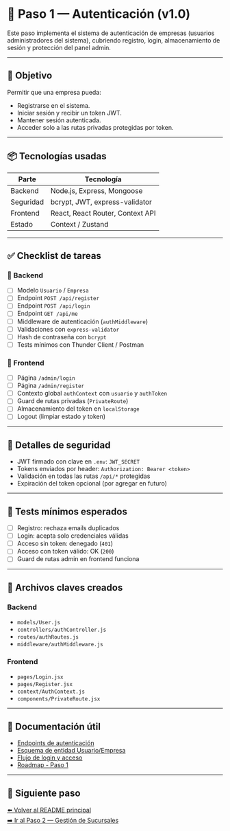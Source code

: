 # 🧩 Paso 1 — Autenticación (v1.0)

Este paso implementa el sistema de autenticación de empresas (usuarios administradores del sistema), cubriendo registro, login, almacenamiento de sesión y protección del panel admin.

---

## 🎯 Objetivo

Permitir que una empresa pueda:

- Registrarse en el sistema.
- Iniciar sesión y recibir un token JWT.
- Mantener sesión autenticada.
- Acceder solo a las rutas privadas protegidas por token.

---

## 📦 Tecnologías usadas

| Parte      | Tecnología                   |
|------------|------------------------------|
| Backend    | Node.js, Express, Mongoose   |
| Seguridad  | bcrypt, JWT, express-validator |
| Frontend   | React, React Router, Context API |
| Estado     | Context / Zustand             |

---

## ✅ Checklist de tareas

### 🔧 Backend

- [ ] Modelo `Usuario` / `Empresa`
- [ ] Endpoint `POST /api/register`
- [ ] Endpoint `POST /api/login`
- [ ] Endpoint `GET /api/me`
- [ ] Middleware de autenticación (`authMiddleware`)
- [ ] Validaciones con `express-validator`
- [ ] Hash de contraseña con `bcrypt`
- [ ] Tests mínimos con Thunder Client / Postman

### 🎨 Frontend

- [ ] Página `/admin/login`
- [ ] Página `/admin/register`
- [ ] Contexto global `authContext` con `usuario` y `authToken`
- [ ] Guard de rutas privadas (`PrivateRoute`)
- [ ] Almacenamiento del token en `localStorage`
- [ ] Logout (limpiar estado y token)

---

## 🔐 Detalles de seguridad

- JWT firmado con clave en `.env`: `JWT_SECRET`
- Tokens enviados por header: `Authorization: Bearer <token>`
- Validación en todas las rutas `/api/*` protegidas
- Expiración del token opcional (por agregar en futuro)

---

## 🧪 Tests mínimos esperados

- [ ] Registro: rechaza emails duplicados
- [ ] Login: acepta solo credenciales válidas
- [ ] Acceso sin token: denegado (`401`)
- [ ] Acceso con token válido: OK (`200`)
- [ ] Guard de rutas admin en frontend funciona

---

## 📂 Archivos claves creados

### Backend

- `models/User.js`
- `controllers/authController.js`
- `routes/authRoutes.js`
- `middleware/authMiddleware.js`

### Frontend

- `pages/Login.jsx`
- `pages/Register.jsx`
- `context/AuthContext.js`
- `components/PrivateRoute.jsx`

---

## 📎 Documentación útil

- [Endpoints de autenticación](../api/Endpoints_Api_Restaurante.pdf)
- [Esquema de entidad Usuario/Empresa](../db/Base_Datos_Restaurante.pdf)
- [Flujo de login y acceso](../flujos/Flujos_Usuario_Restaurante.pdf)
- [Roadmap - Paso 1](./Roadmap_De_Implementación.pdf)

---

## 🧭 Siguiente paso

[⬅️ Volver al README principal](../README.md)  
[➡️ Ir al Paso 2 — Gestión de Sucursales](PASO_2_SUCURSALES.md)
